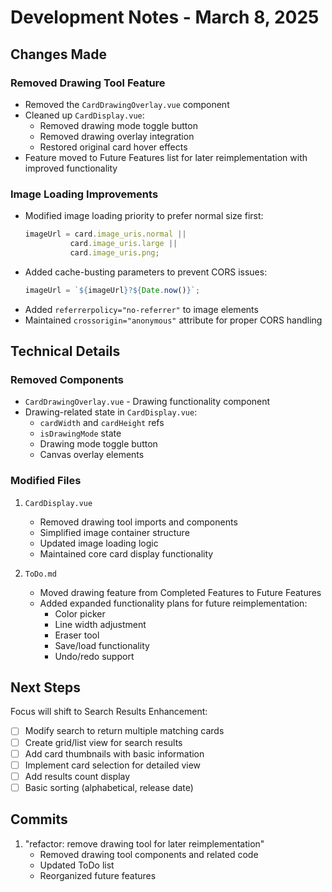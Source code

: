 # Development Notes - March 8, 2025

## Changes Made

### Removed Drawing Tool Feature
- Removed the `CardDrawingOverlay.vue` component
- Cleaned up `CardDisplay.vue`:
  - Removed drawing mode toggle button
  - Removed drawing overlay integration
  - Restored original card hover effects
- Feature moved to Future Features list for later reimplementation with improved functionality

### Image Loading Improvements
- Modified image loading priority to prefer normal size first:
  ```typescript
  imageUrl = card.image_uris.normal || 
            card.image_uris.large || 
            card.image_uris.png;
  ```
- Added cache-busting parameters to prevent CORS issues:
  ```typescript
  imageUrl = `${imageUrl}?${Date.now()}`;
  ```
- Added `referrerpolicy="no-referrer"` to image elements
- Maintained `crossorigin="anonymous"` attribute for proper CORS handling

## Technical Details

### Removed Components
- `CardDrawingOverlay.vue` - Drawing functionality component
- Drawing-related state in `CardDisplay.vue`:
  - `cardWidth` and `cardHeight` refs
  - `isDrawingMode` state
  - Drawing mode toggle button
  - Canvas overlay elements

### Modified Files
1. `CardDisplay.vue`
   - Removed drawing tool imports and components
   - Simplified image container structure
   - Updated image loading logic
   - Maintained core card display functionality

2. `ToDo.md`
   - Moved drawing feature from Completed Features to Future Features
   - Added expanded functionality plans for future reimplementation:
     - Color picker
     - Line width adjustment
     - Eraser tool
     - Save/load functionality
     - Undo/redo support

## Next Steps
Focus will shift to Search Results Enhancement:
- [ ] Modify search to return multiple matching cards
- [ ] Create grid/list view for search results
- [ ] Add card thumbnails with basic information
- [ ] Implement card selection for detailed view
- [ ] Add results count display
- [ ] Basic sorting (alphabetical, release date)

## Commits
1. "refactor: remove drawing tool for later reimplementation"
   - Removed drawing tool components and related code
   - Updated ToDo list
   - Reorganized future features 